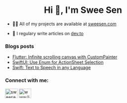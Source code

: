 <h1 align="center">Hi 👋, I'm Swee Sen</h1>

- 👨‍💻 All of my projects are available at [sweesen.com](https://sweesen.com)

- 📝 I regulary write articles on [dev.to](https://dev.to/sweesenkoh/)

### Blogs posts
<!-- BLOG-POST-LIST:START -->
- [Flutter: Infinite scrolling canvas with CustomPainter](https://dev.to/sweesenkoh/flutter-infinite-scrolling-canvas-with-custompainter-32nn)
- [SwiftUI: Use Enum for ActionSheet Selection](https://dev.to/sweesenkoh/swiftui-use-enum-for-actionsheet-selection-4p8e)
- [Swift: Text to Speech in any Language](https://dev.to/sweesenkoh/swift-text-to-speech-in-any-language-4k37)
<!-- BLOG-POST-LIST:END -->

<p align="left">
<h3 align="left">Connect with me:</h3>
<a href="https://dev.to/sweesenkoh" target="blank"><img align="center" src="https://cdn.jsdelivr.net/npm/simple-icons@3.0.1/icons/dev-dot-to.svg" alt="sweesenkoh" height="30" width="40" /></a>
<a href="https://linkedin.com/in/sweesen" target="blank"><img align="center" src="https://cdn.jsdelivr.net/npm/simple-icons@3.0.1/icons/linkedin.svg" alt="www.linkedin.com/in/sweesen" height="30" width="40" /></a>
</p>
